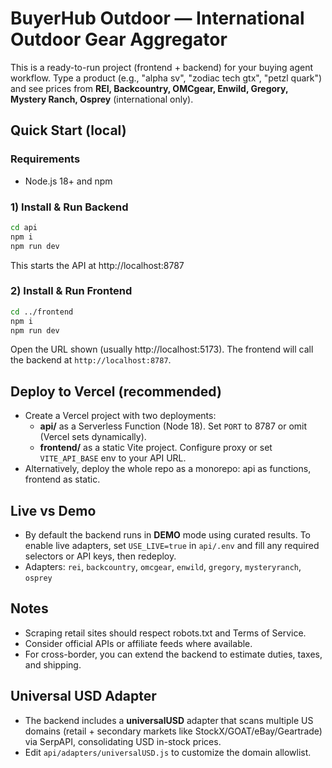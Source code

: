 # BuyerHub Outdoor — International Outdoor Gear Aggregator

This is a ready-to-run project (frontend + backend) for your buying agent workflow.
Type a product (e.g., "alpha sv", "zodiac tech gtx", "petzl quark") and see prices
from **REI, Backcountry, OMCgear, Enwild, Gregory, Mystery Ranch, Osprey** (international only).

## Quick Start (local)

### Requirements
- Node.js 18+ and npm

### 1) Install & Run Backend
```bash
cd api
npm i
npm run dev
```
This starts the API at http://localhost:8787

### 2) Install & Run Frontend
```bash
cd ../frontend
npm i
npm run dev
```
Open the URL shown (usually http://localhost:5173). The frontend will call the backend at `http://localhost:8787`.

## Deploy to Vercel (recommended)
- Create a Vercel project with two deployments:
  - **api/** as a Serverless Function (Node 18). Set `PORT` to 8787 or omit (Vercel sets dynamically).
  - **frontend/** as a static Vite project. Configure proxy or set `VITE_API_BASE` env to your API URL.
- Alternatively, deploy the whole repo as a monorepo: api as functions, frontend as static.

## Live vs Demo
- By default the backend runs in **DEMO** mode using curated results. To enable live adapters, set `USE_LIVE=true` in `api/.env` and fill any required selectors or API keys, then redeploy.
- Adapters: `rei`, `backcountry`, `omcgear`, `enwild`, `gregory`, `mysteryranch`, `osprey`

## Notes
- Scraping retail sites should respect robots.txt and Terms of Service.
- Consider official APIs or affiliate feeds where available.
- For cross-border, you can extend the backend to estimate duties, taxes, and shipping.


## Universal USD Adapter
- The backend includes a **universalUSD** adapter that scans multiple US domains (retail + secondary markets like StockX/GOAT/eBay/Geartrade) via SerpAPI, consolidating USD in-stock prices.
- Edit `api/adapters/universalUSD.js` to customize the domain allowlist.
